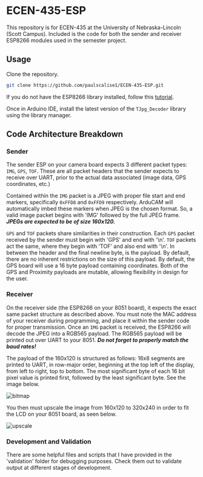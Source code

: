 # ECEN-435-ESP

This repository is for ECEN-435 at the University of Nebraska-Lincoln (Scott Campus).
Included is the code for both the sender and receiver ESP8266 modules used in the semester project.

## Usage

Clone the repository.

```bash 
git clone https://github.com/paulscalise1/ECEN-435-ESP.git
```

If you do not have the ESP8266 library installed, follow this [tutorial](https://randomnerdtutorials.com/how-to-install-esp8266-board-arduino-ide/).

Once in Arduino IDE, install the latest version of the ```TJpg_Decoder``` library using the library manager.

## Code Architecture Breakdown

### Sender

The sender ESP on your camera board expects 3 different packet types: ```IMG```, ```GPS```, ```TOF```. These are all packet headers that the sender expects to receive over UART, prior to the actual data associated (image data, GPS coordinates, etc.)

Contained within the ```IMG``` packet is a JPEG with proper file start and end markers, specifically ```0xFFD8``` and ```0xFFD9``` respectively.
ArduCAM will automatically imbed these markers when JPEG is the chosen format. So, a valid image packet begins with 'IMG' followed by the full JPEG frame.
***JPEGs are expected to be of size 160x120.***

```GPS``` and ```TOF``` packets share similarities in their construction. Each ```GPS``` packet received by the sender must begin with 'GPS' and end with '\n'. ```TOF``` packets act the same, where they begin with 'TOF' and also end with '\n'.
In between the header and the final newline byte, is the payload. By default, there are no inherent restrictions on the size of this payload. By default, the GPS board will use a 16 byte payload containing coordinates. Both of the GPS and Proximity payloads are mutable, allowing flexibility in design for the user.

### Receiver

On the receiver side (the ESP8266 on your 8051 board), it expects the exact same packet structure as described above. You must note the MAC address of your receiver during programming, and place it within the sender code for proper transmission.
Once an ```IMG``` packet is received, the ESP8266 will decode the JPEG into a RGB565 payload.
The RGB565 payload will be printed out over UART to your 8051. ***Do not forget to properly match the baud rates!***

The payload of the 160x120 is structured as follows:
16x8 segments are printed to UART, in row-major order, beginning at the top left of the display, from left to right, top to bottom. The most significant byte of each 16 bit pixel value is printed first, followed by the least significant byte.
See the image below.

![bitmap](assets/bitmap.png)

You then must upscale the image from 160x120 to 320x240 in order to fit the LCD on your 8051 board, as seen below.

![upscale](assets/upscale.png)

### Development and Validation

There are some helpful files and scripts that I have provided in the 'validation' folder for debugging purposes. Check them out to validate output at different stages of development.

 